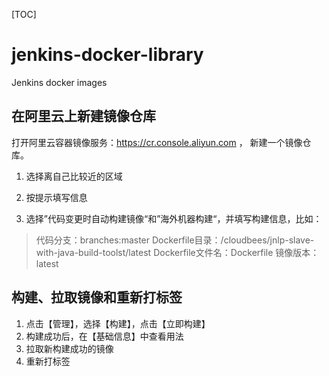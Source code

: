 [TOC]

# jenkins-docker-library
Jenkins docker images

## 在阿里云上新建镜像仓库

打开阿里云容器镜像服务：https://cr.console.aliyun.com ， 新建一个镜像仓库。

1. 选择离自己比较近的区域

2. 按提示填写信息

3. 选择”代码变更时自动构建镜像“和”海外机器构建“，并填写构建信息，比如：



> 代码分支：branches:master
> Dockerfile目录：/cloudbees/jnlp-slave-with-java-build-toolst/latest
> Dockerfile文件名：Dockerfile
> 镜像版本：latest




## 构建、拉取镜像和重新打标签

 1. 点击【管理】，选择【构建】，点击【立即构建】
 2. 构建成功后，在【基础信息】中查看用法
 3. 拉取新构建成功的镜像
 4. 重新打标签
